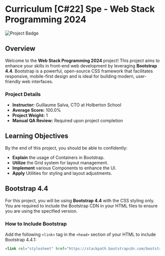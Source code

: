 # Curriculum [C#22] Spe - Web Stack Programming 2024

![Project Badge](https://img.shields.io/badge/Project-Amateur-blue)

## Overview

Welcome to the **Web Stack Programming 2024** project! This project aims to enhance your skills in front-end web development by leveraging **Bootstrap 4.4**. Bootstrap is a powerful, open-source CSS framework that facilitates responsive, mobile-first design and is ideal for building modern, user-friendly web interfaces.

### Project Details

- **Instructor:** Guillaume Salva, CTO at Holberton School
- **Average Score:** 100.0%
- **Project Weight:** 1
- **Manual QA Review:** Required upon project completion

## Learning Objectives

By the end of this project, you should be able to confidently:

- **Explain** the usage of Containers in Bootstrap.
- **Utilize** the Grid system for layout management.
- **Implement** various Components to enhance the UI.
- **Apply** Utilities for styling and layout adjustments.

## Bootstrap 4.4

For this project, you will be using **Bootstrap 4.4** with the CSS styling only. You are required to include the Bootstrap CDN in your HTML files to ensure you are using the specified version. 

### How to Include Bootstrap

Add the following `<link>` tag in the `<head>` section of your HTML to include Bootstrap 4.4.1:

```html
<link rel="stylesheet" href="https://stackpath.bootstrapcdn.com/bootstrap/4.4.1/css/bootstrap.min.css" integrity="sha384-Vkoo8x4CGsO3+Hhxv8T/Q5PaXtkKtu6ug5TOeNV6gBiFeWPGFN9MuhOf23Q9Ifjh" crossorigin="anonymous">

